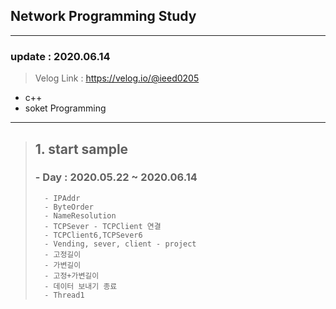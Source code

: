 ## Network Programming Study
___
### update : 2020.06.14

> Velog Link : https://velog.io/@ieed0205

* c++
* soket Programming
___

> ## 1. start sample
>
> ###  - Day : 2020.05.22 ~ 2020.06.14
> 
>       - IPAddr
>       - ByteOrder
>       - NameResolution
>       - TCPSever - TCPClient 연결
>       - TCPClient6,TCPSever6
>       - Vending, sever, client - project
>       - 고정길이
>       - 가변길이
>       - 고정+가변길이
>       - 데이터 보내기 종료
>       - Thread1